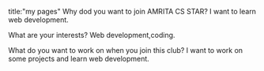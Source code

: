 title:"my pages"
Why dod you want to join AMRITA CS STAR?
I want to learn web development.

What are your interests?
Web development,coding.

What do you want to work on when you join this club?
I want to work on some projects and learn web development.
